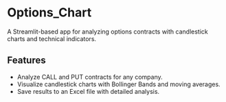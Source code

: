 # Options_Chart
A Streamlit-based app for analyzing options contracts with candlestick charts and technical indicators.

## Features
- Analyze CALL and PUT contracts for any company.
- Visualize candlestick charts with Bollinger Bands and moving averages.
- Save results to an Excel file with detailed analysis.
